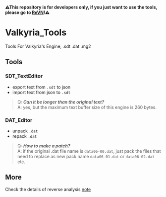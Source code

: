 **⚠This repository is for developers only, if you just want to use the tools, please go to [ReVN](https://github.com/Dir-A/ReVN)!⚠**

# Valkyria_Tools
Tools For Valkyria's Engine, .sdt .dat .mg2

## Tools
### SDT_TextEditor
 - export text from `.sdt` to json
 - import text from json to `.sdt`
> Q: ***Can it be longer than the original text?***  
> A: yes, but the maximum text buffer size of this engine is 260 bytes.

### DAT_Editor
 - unpack `.dat`
 - repack `.dat`
> Q: ***How to make a patch?***  
> A: if the original .dat file name is `data06-00.dat`, just pack the files that need to replace as new pack name `data06-01.dat` or `data06-02.dat` etc.

## More
Check the details of reverse analysis [note](/etc)
